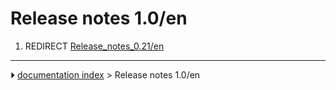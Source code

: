 # Release notes 1.0/en
1.  REDIRECT [Release_notes_0.21/en](Release_notes_0.21/en.md)



---
⏵ [documentation index](../README.md) > Release notes 1.0/en
